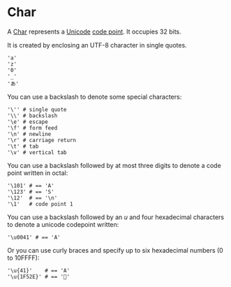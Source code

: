 # Char

A [Char](http://crystal-lang.org/api/Char.html) represents a [Unicode](http://en.wikipedia.org/wiki/Unicode) [code point](http://en.wikipedia.org/wiki/Code_point).
It occupies 32 bits.

It is created by enclosing an UTF-8 character in single quotes.

```crystal
'a'
'z'
'0'
'_'
'あ'
```

You can use a backslash to denote some special characters:

```crystal
'\'' # single quote
'\\' # backslash
'\e' # escape
'\f' # form feed
'\n' # newline
'\r' # carriage return
'\t' # tab
'\v' # vertical tab
```

You can use a backslash followed by at most three digits to denote a code point written in octal:

```crystal
'\101' # == 'A'
'\123' # == 'S'
'\12'  # == '\n'
'\1'   # code point 1
```

You can use a backslash followed by an *u* and four hexadecimal characters to denote a unicode codepoint written:

```crystal
'\u0041' # == 'A'
```

Or you can use curly braces and specify up to six hexadecimal numbers (0 to 10FFFF):

```crystal
'\u{41}'    # == 'A'
'\u{1F52E}' # == '🔮'
```
